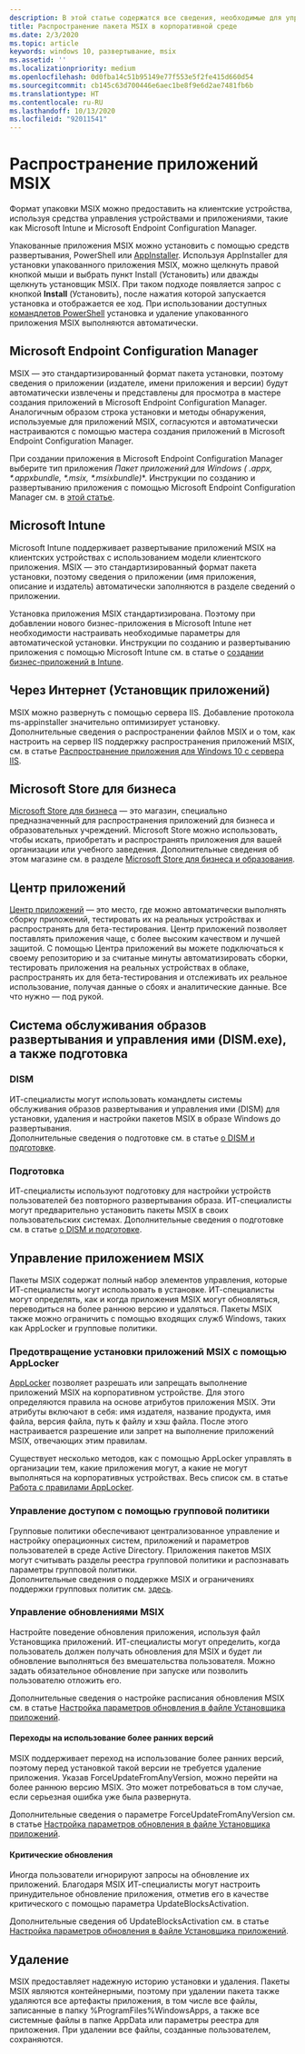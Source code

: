 ```yaml
---
description: В этой статье содержатся все сведения, необходимые для управления развертыванием приложений MSIX в корпоративной среде.  Эта статья предназначена для ИТ-специалистов предприятий.
title: Распространение пакета MSIX в корпоративной среде
ms.date: 2/3/2020
ms.topic: article
keywords: windows 10, развертывание, msix
ms.assetid: ''
ms.localizationpriority: medium
ms.openlocfilehash: 0d0fba14c51b95149e77f553e5f2fe415d660d54
ms.sourcegitcommit: cb145c63d700446e6aec1be8f9e6d2ae7481fb6b
ms.translationtype: HT
ms.contentlocale: ru-RU
ms.lasthandoff: 10/13/2020
ms.locfileid: "92011541"
---
```

#   <a name="msix-app-distribution"></a>Распространение приложений MSIX
Формат упаковки MSIX можно предоставить на клиентские устройства, используя средства управления устройствами и приложениями, такие как Microsoft Intune и Microsoft Endpoint Configuration Manager. 

Упакованные приложения MSIX можно установить с помощью средств развертывания, PowerShell или [AppInstaller](https://www.microsoft.com/p/app-installer/9nblggh4nns1?ocid=9nblggh4nns1_ORSEARCH_Bing&rtc=1&activetab=pivot:overviewtab). Используя AppInstaller для установки упакованного приложения MSIX, можно щелкнуть правой кнопкой мыши и выбрать пункт Install (Установить) или дважды щелкнуть установщик MSIX. При таком подходе появляется запрос с кнопкой **Install** (Установить), после нажатия которой запускается установка и отображается ее ход. При использовании доступных [командлетов PowerShell](https://docs.microsoft.com/windows/msix/desktop/powershell-msix-cmdlets) установка и удаление упакованного приложения MSIX выполняются автоматически.

##  <a name="microsoft-endpoint-configuration-manager"></a>Microsoft Endpoint Configuration Manager 

MSIX — это стандартизированный формат пакета установки, поэтому сведения о приложении (издателе, имени приложения и версии) будут автоматически извлечены и представлены для просмотра в мастере создания приложений в Microsoft Endpoint Configuration Manager. Аналогичным образом строка установки и методы обнаружения, используемые для приложений MSIX, согласуются и автоматически настраиваются с помощью мастера создания приложений в Microsoft Endpoint Configuration Manager.

При создании приложения в Microsoft Endpoint Configuration Manager выберите тип приложения **Пакет приложений для Windows (* .appx, *.appxbundle, *.msix, *.msixbundle)**. Инструкции по созданию и развертыванию приложения с помощью Microsoft Endpoint Configuration Manager см. в [этой статье](/configmgr/apps/get-started/create-and-deploy-an-application).

## <a name="microsoft-intune"></a>Microsoft Intune

Microsoft Intune поддерживает развертывание приложений MSIX на клиентских устройствах с использованием модели клиентского приложения. MSIX — это стандартизированный формат пакета установки, поэтому сведения о приложении (имя приложения, описание и издатель) автоматически заполняются в разделе сведений о приложении.

Установка приложения MSIX стандартизирована. Поэтому при добавлении нового бизнес-приложения в Microsoft Intune нет необходимости настраивать необходимые параметры для автоматической установки. Инструкции по созданию и развертыванию приложения с помощью Microsoft Intune см. в статье о [создании бизнес-приложений в Intune](/mem/intune/apps/lob-apps-windows).

## <a name="web-app-installer"></a>Через Интернет (Установщик приложений)

MSIX можно развернуть с помощью сервера IIS.  Добавление протокола ms-appinstaller значительно оптимизирует установку.  
Дополнительные сведения о распространении файлов MSIX и о том, как настроить на сервер IIS поддержку распространения приложений MSIX, см. в статье [Распространение приложения для Windows 10 с сервера IIS](../app-installer/web-install-iis.md).

## <a name="microsoft-store-for-business"></a>Microsoft Store для бизнеса

[Microsoft Store для бизнеса](https://businessstore.microsoft.com/store) — это магазин, специально предназначенный для распространения приложений для бизнеса и образовательных учреждений. Microsoft Store можно использовать, чтобы искать, приобретать и распространять приложения для вашей организации или учебного заведения.  Дополнительные сведения об этом магазине см. в разделе [Microsoft Store для бизнеса и образования](/microsoft-store/).

## <a name="app-center"></a>Центр приложений

[Центр приложений](https://appcenter.ms/) — это место, где можно автоматически выполнять сборку приложений, тестировать их на реальных устройствах и распространять для бета-тестирования.  Центр приложений позволяет поставлять приложения чаще, с более высоким качеством и лучшей защитой.  С помощью Центра приложений вы можете подключаться к своему репозиторию и за считаные минуты автоматизировать сборки, тестировать приложения на реальных устройствах в облаке, распространять их для бета-тестирования и отслеживать их реальное использование, получая данные о сбоях и аналитические данные. Все что нужно — под рукой.

## <a name="deployment-image-servicing-and-management-dismexe-and-provisioning"></a>Система обслуживания образов развертывания и управления ими (DISM.exe), а также подготовка

### <a name="dism"></a>DISM
ИТ-специалисты могут использовать командлеты системы обслуживания образов развертывания и управления ими (DISM) для установки, удаления и настройки пакетов MSIX в образе Windows до развертывания.  
Дополнительные сведения о подготовке см. в статье [о DISM и подготовке](deploy-preinstalled-apps.md).

### <a name="provisioning"></a>Подготовка
ИТ-специалисты используют подготовку для настройки устройств пользователей без повторного развертывания образа.  ИТ-специалисты могут предварительно установить пакеты MSIX в своих пользовательских системах.
Дополнительные сведения о подготовке см. в статье [о DISM и подготовке](deploy-preinstalled-apps.md).

## <a name="managing-your-msix-app"></a>Управление приложением MSIX

Пакеты MSIX содержат полный набор элементов управления, которые ИТ-специалисты могут использовать в установке.  ИТ-специалисты могут определять, как и когда приложения MSIX могут обновляться, переводиться на более раннюю версию и удаляться.  Пакеты MSIX также можно ограничить с помощью входящих служб Windows, таких как AppLocker и групповые политики. 

### <a name="prevent-msix-app-installs-through-applocker"></a>Предотвращение установки приложений MSIX с помощью AppLocker

[AppLocker](/windows/security/threat-protection/windows-defender-application-control/applocker/applocker-overview) позволяет разрешать или запрещать выполнение приложений MSIX на корпоративном устройстве. Для этого определяются правила на основе атрибутов приложения MSIX. Эти атрибуты включают в себя: имя издателя, название продукта, имя файла, версия файла, путь к файлу и хэш файла. После этого настраивается разрешение или запрет на выполнение приложений MSIX, отвечающих этим правилам.

Существует несколько методов, как с помощью AppLocker управлять в организации тем, какие приложения могут, а какие не могут выполняться на корпоративных устройствах. Весь список см. в статье [Работа с правилами AppLocker](/windows/security/threat-protection/windows-defender-application-control/applocker/working-with-applocker-rules).

### <a name="manage-access-through-group-policy"></a>Управление доступом с помощью групповой политики

Групповые политики обеспечивают централизованное управление и настройку операционных систем, приложений и параметров пользователей в среде Active Directory. Приложения пакетов MSIX могут считывать разделы реестра групповой политики и распознавать параметры групповой политики.  
Дополнительные сведения о поддержке MSIX и ограничениях поддержки групповых политик см. [здесь](https://review.docs.microsoft.com/windows/msix/group-policy-msix).

### <a name="manage-msix-updates"></a>Управление обновлениями MSIX

Настройте поведение обновления приложения, используя файл Установщика приложений.  ИТ-специалисты могут определить, когда пользователь должен получать обновления для MSIX и будет ли обновление выполняться без вмешательства пользователя.  Можно задать обязательное обновление при запуске или позволить пользователю отложить его.    

Дополнительные сведения о настройке расписания обновления MSIX см. в статье [Настройка параметров обновления в файле Установщика приложений](../app-installer/update-settings.md).

#### <a name="downgrades"></a>Переходы на использование более ранних версий

MSIX поддерживает переход на использование более ранних версий, поэтому перед установкой такой версии не требуется удаление приложения. Указав ForceUpdateFromAnyVersion, можно перейти на более раннюю версию MSIX. Это может потребоваться в том случае, если серьезная ошибка уже была развернута.  

Дополнительные сведения о параметре ForceUpdateFromAnyVersion см. в статье [Настройка параметров обновления в файле Установщика приложений](../app-installer/update-settings.md).

#### <a name="critical-updates"></a>Критические обновления

Иногда пользователи игнорируют запросы на обновление их приложений.  Благодаря MSIX ИТ-специалисты могут настроить принудительное обновление приложения, отметив его в качестве критического с помощью параметра UpdateBlocksActivation.

Дополнительные сведения об UpdateBlocksActivation см. в статье [Настройка параметров обновления в файле Установщика приложений](../app-installer/update-settings.md).

## <a name="uninstall"></a>Удаление

MSIX предоставляет надежную историю установки и удаления.  Пакеты MSIX являются контейнерными, поэтому при удалении пакета также удаляются все артефакты приложения, в том числе все файлы, записанные в папку %ProgramFiles%WindowsApps, а также все системные файлы в папке AppData или параметры реестра для приложения.  При удалении все файлы, созданные пользователем, сохраняются.
